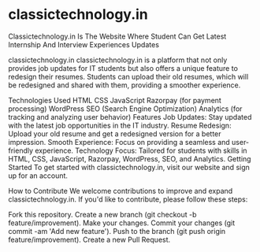 # classictechnology.in
Classictechnology.in Is The Website Where Student Can Get Latest Internship And Interview Experiences Updates

classictechnology.in
classictechnology.in is a platform that not only provides job updates for IT students but also offers a unique feature to redesign their resumes. Students can upload their old resumes, which will be redesigned and shared with them, providing a smoother experience.

Technologies Used
HTML
CSS
JavaScript
Razorpay (for payment processing)
WordPress
SEO (Search Engine Optimization)
Analytics (for tracking and analyzing user behavior)
Features
Job Updates: Stay updated with the latest job opportunities in the IT industry.
Resume Redesign: Upload your old resume and get a redesigned version for a better impression.
Smooth Experience: Focus on providing a seamless and user-friendly experience.
Technology Focus: Tailored for students with skills in HTML, CSS, JavaScript, Razorpay, WordPress, SEO, and Analytics.
Getting Started
To get started with classictechnology.in, visit our website and sign up for an account.

How to Contribute
We welcome contributions to improve and expand classictechnology.in. If you'd like to contribute, please follow these steps:

Fork this repository.
Create a new branch (git checkout -b feature/improvement).
Make your changes.
Commit your changes (git commit -am 'Add new feature').
Push to the branch (git push origin feature/improvement).
Create a new Pull Request.
